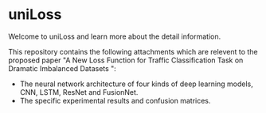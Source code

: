 # uniLoss

Welcome to uniLoss and learn more about the detail information.

This repository contains the following attachments which are relevent to the proposed paper "A New Loss Function for Traffic Classification Task on Dramatic Imbalanced Datasets ":

- The neural network architecture of four kinds of deep learning models, CNN, LSTM, ResNet and FusionNet.
- The specific experimental results and confusion matrices.